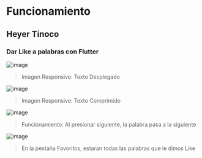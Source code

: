 # Funcionamiento
## Heyer Tinoco
### Dar Like a palabras con Flutter
![image](https://github.com/OrlandH/Flutter_Taller1/assets/117741739/8cd6cd75-5c18-45c5-8811-456ccd52518b)
> Imagen Responsive: Texto Desplegado

![image](https://github.com/OrlandH/Flutter_Taller1/assets/117741739/de359534-c12b-4092-ad6e-fb309c89bd3f)
> Imagen Responsive: Texto Comprimido

![image](https://github.com/OrlandH/Flutter_Taller1/assets/117741739/1e5782e6-2996-4835-acc4-533ff06a3996)
> Funcionamiento: Al presionar siguiente, la palabra pasa a la siguiente

![image](https://github.com/OrlandH/Flutter_Taller1/assets/117741739/356965e1-7425-4411-ab1b-a71d93128a17)
> En la pestaña Favoritos, estaran todas las palabras que le dimos Like



